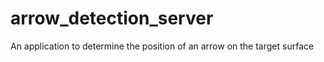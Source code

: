 # arrow_detection_server
An application to determine the position of an arrow on the target surface

